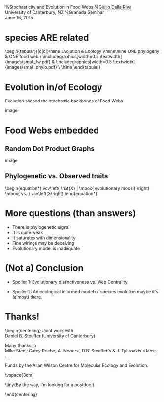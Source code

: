 %Stochasticity and Evolution in Food Webs
%[Giulio Dalla Riva](http://gvdr.github.io) \
 University of Canterbury, NZ
%Granada Seminar <br/> June 16, 2015


# species ARE related
\begin{tabular}{|c|c|}\hline
Evolution & Ecology \\\hline\hline
ONE phylogeny & ONE food web \\
\includegraphics[width=0.5 \textwidth]{images/small_fw.pdf} & \includegraphics[width=0.5 \textwidth]{images/small_phylo.pdf} \\ \hline
\end{tabular}

# Evolution in/of Ecology

Evolution shaped the stochastic backbones of Food Webs

image

# Food Webs embedded

## Random Dot Product Graphs

image

## Phylogenetic vs. Observed traits

\begin{equation*}
vcv\left( \hat{X} | \mbox{ evolutionary model} \right) \mbox{ vs. } vcv\left(X\right)
\end{equation*}

# More questions (than answers)

* There is phylogenetic signal
* It is quite weak
* It saturates with dimensionality
* Fine wirings may be deceiving
* Evolutionary model is inadequate

# (Not a) Conclusion

* Spoiler 1: Evolutionary distinctiveness vs. Web Centrality

* Spoiler 2: An ecological informed model of species evolution maybe it's (almost) there.

# Thanks!
\begin{centering}
Joint work with  
Daniel B. Stouffer (University of Canterbury)

Many thanks to  
Mike Steel; Carey Priebe; A. Mooers', D.B. Stouffer's \& J. Tylianakis's labs; ...

Funds by the Allan Wilson Centre for Molecular Ecology and Evolution.

\vspace{3cm}

\tiny{By the way, I'm looking for a postdoc.}

\end{centering}
